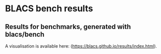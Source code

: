 # BLACS bench results
## Results for benchmarks, generated with blacs/bench
A visualisation is available here: (https://blacs.github.io/results/index.html).

